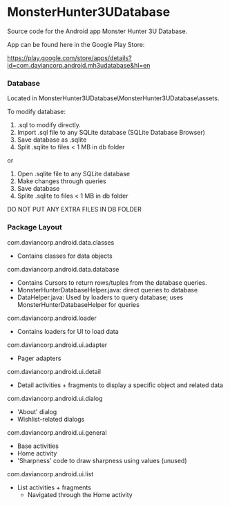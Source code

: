MonsterHunter3UDatabase
=======================

Source code for the Android app Monster Hunter 3U Database.

App can be found here in the Google Play Store:

https://play.google.com/store/apps/details?id=com.daviancorp.android.mh3udatabase&hl=en

### Database

Located in MonsterHunter3UDatabase\MonsterHunter3UDatabase\assets.

To modify database:
  1) .sql to modify directly.
  2) Import .sql file to any SQLite database (SQLite Database Browser)
  3) Save database as .sqlite
  4) Split .sqlite to files < 1 MB in db folder
  
  or
  
  1) Open .sqlite file to any SQLite database
  2) Make changes through queries
  3) Save database
  4) Splite .sqlite to files < 1 MB in db folder
  
DO NOT PUT ANY EXTRA FILES IN DB FOLDER

### Package Layout

com.daviancorp.android.data.classes
  - Contains classes for data objects

com.daviancorp.android.data.database
  - Contains Cursors to return rows/tuples from the database queries.
  - MonsterHunterDatabaseHelper.java: direct queries to database
  - DataHelper.java: Used by loaders to query database; uses MonsterHunterDatabaseHelper for queries

com.daviancorp.android.loader
  - Contains loaders for UI to load data

com.daviancorp.android.ui.adapter
  - Pager adapters

com.daviancorp.android.ui.detail
  - Detail activities + fragments to display a specific object and related data

com.daviancorp.android.ui.dialog
  - 'About' dialog
  - Wishlist-related dialogs

com.daviancorp.android.ui.general
  - Base activities
  - Home activity
  - 'Sharpness' code to draw sharpness using values (unused)

com.daviancorp.android.ui.list
  - List activities + fragments
    - Navigated through the Home activity

